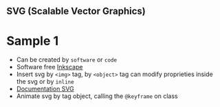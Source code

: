 ## SVG (Scalable Vector Graphics)

# Sample 1

- Can be created by `software` or `code`
- Software free [Inkscape](https://inkscape.org/)
- Insert svg by `<img>` tag, by `<object>` tag can modify proprieties inside the svg or by `inline`
- [Documentation SVG](https://developer.mozilla.org/en-US/docs/Web/SVG)
- Animate svg by tag object, calling the `@keyframe` on class
